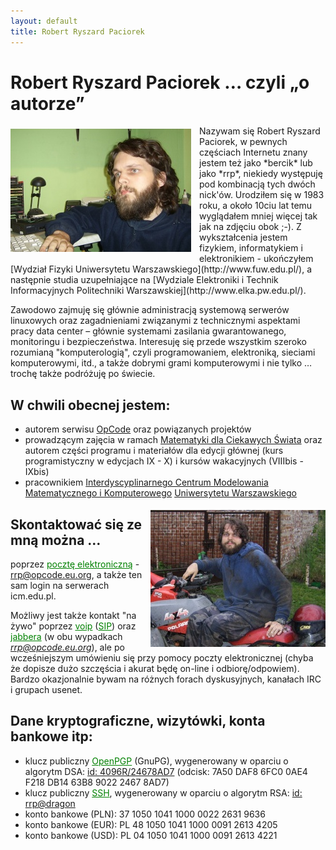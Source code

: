 ```yaml
---
layout: default
title: Robert Ryszard Paciorek
---
```


# Robert Ryszard Paciorek … czyli „o autorze”

<img src="/about/rrp/photo_1.jpg" alt="tak wyglądam ..." style="float: left; padding: 5px 13px 5px 0px;" />
Nazywam się Robert Ryszard Paciorek, w pewnych częściach Internetu znany jestem też jako *bercik* lub jako *rrp*, niekiedy występuję pod kombinacją tych dwóch nick'ów. Urodziłem się w 1983 roku, a około 10ciu lat temu wyglądałem mniej więcej tak jak na zdjęciu obok ;-).
Z wykształcenia jestem fizykiem, informatykiem i elektronikiem - ukończyłem [Wydział Fizyki Uniwersytetu Warszawskiego](http://www.fuw.edu.pl/), a następnie studia uzupełniające na [Wydziale Elektroniki i Technik Informacyjnych Politechniki Warszawskiej](http://www.elka.pw.edu.pl/).

Zawodowo zajmuję się głównie administracją systemową serwerów linuxowych oraz zagadnieniami związanymi z technicznymi aspektami pracy data center – głównie systemami zasilania gwarantowanego, monitoringu i bezpieczeństwa. Interesuję się przede wszystkim szeroko rozumianą "komputerologią", czyli programowaniem, elektroniką, sieciami komputerowymi, itd., a także dobrymi grami komputerowymi i nie tylko … trochę także podróżuję po świecie.

## W chwili obecnej jestem:

* autorem serwisu [OpCode](http://www.opcode.eu.org/) oraz powiązanych projektów
* prowadzącym zajęcia w ramach [Matematyki dla Ciekawych Świata](http://ciekawi.icm.edu.pl/) oraz autorem części programu i materiałów dla edycji głównej (kurs programistyczny w edycjach IX - X) i kursów wakacyjnych (VIIIbis - IXbis)
* pracownikiem [Interdyscyplinarnego Centrum Modelowania Matematycznego i Komputerowego](http://www.icm.edu.pl/) [Uniwersytetu Warszawskiego](http://www.uw.edu.pl/)

<img src="/about/rrp/photo_2.jpg" alt="tak wyglądam ..." style="float: right; padding: 5px 0px 5px 13px;" />

## Skontaktować się ze mną można …

poprzez <a style="color: green" href="http://pl.wikipedia.org/wiki/Simple Mail Transfer Protocol">pocztę elektroniczną</a> - <a href="mailto:rrp@opcode.eu.org">rrp@opcode.eu.org</a>, a także ten sam login na serwerach icm.edu.pl.

Możliwy jest także kontakt "na żywo" poprzez <a style="color: green" href="http://pl.wikipedia.org/wiki/Voice over Internet Protocol">voip</a> (<a style="color: green" href="http://pl.wikipedia.org/wiki/Session Initiation Protocol">SIP</a>) oraz <a style="color: green" href="http://pl.wikipedia.org/wiki/Extensible Messaging and Presence Protocol">jabbera</a> (w obu wypadkach *rrp@opcode.eu.org*), ale po wcześniejszym umówieniu się przy pomocy poczty elektronicznej (chyba że dopisze dużo szczęścia i akurat będę on-line i odbiorę/odpowiem).
Bardzo okazjonalnie bywam na różnych forach dyskusyjnych, kanałach IRC i grupach usenet.

## Dane kryptograficzne, wizytówki, konta bankowe itp:

* klucz publiczny <a style="color: green" href="http://pl.wikipedia.org/wiki/OpenPGP">OpenPGP</a> (GnuPG), wygenerowany w oparciu o algorytm DSA: [id: 4096R/24678AD7](/about/rrp/pub_key-rrp.gpg) (odcisk: 7A50 DAF8 6FC0 0AE4 F218  DB14 63B8 9022 2467 8AD7)
* klucz publiczny <a style="color: green" href="http://pl.wikipedia.org/wiki/SSH">SSH</a>, wygenerowany w oparciu o algorytm RSA: [id: rrp@dragon](/about/rrp/pub_key-rrp.ssh)
* konto bankowe (PLN):    37 1050 1041 1000 0022 2631 9636
* konto bankowe (EUR): PL 48 1050 1041 1000 0091 2613 4205
* konto bankowe (USD): PL 04 1050 1041 1000 0091 2613 4221
